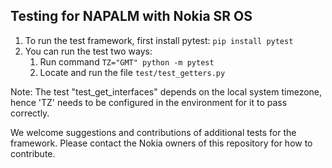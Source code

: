 ## **Testing for NAPALM with Nokia SR OS**
1) To run the test framework, first install pytest: ```pip install pytest```
2) You can run the test two ways:
   1) Run command `TZ="GMT" python -m pytest`
   2) Locate and run the file `test/test_getters.py`

Note: The test "test_get_interfaces" depends on the local system timezone, hence
'TZ' needs to be configured in the environment for it to pass correctly.


We welcome suggestions and contributions of additional tests for the framework. 
Please contact the Nokia owners of this repository for how to contribute.
